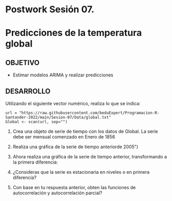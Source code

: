 # Postwork Sesión 07. 
# Predicciones de la temperatura global
## OBJETIVO
- Estimar modelos ARIMA y realizar predicciones
## DESARROLLO
Utilizando el siguiente vector numérico, realiza lo que se indica:
```
url = "https://raw.githubusercontent.com/beduExpert/Programacion-R-Santander-2022/main/Sesion-07/Data/global.txt"
Global <- scan(url, sep="")
```
1. Crea una objeto de serie de tiempo con los datos de Global. La serie debe ser mensual comenzado en Enero de 1856

2. Realiza una gráfica de la serie de tiempo anteriorde 2005")

3. Ahora realiza una gráfica de la serie de tiempo anterior, transformando a la primera diferencia:

4. ¿Consideras que la serie es estacionaria en niveles o en primera diferencia?

5. Con base en tu respuesta anterior, obten las funciones de autocorrelación y autocorrelación parcial?
